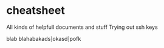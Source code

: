 # cheatsheet
All kinds of helpfull documents and stuff
Trying out ssh keys

blab blahabakads]okasd]pofk

